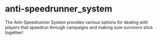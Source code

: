 # anti-speedrunner_system
The Anti-Speedrunner System provides various options for dealing with players that speedrun through campaigns and making sure survivors stick together!
